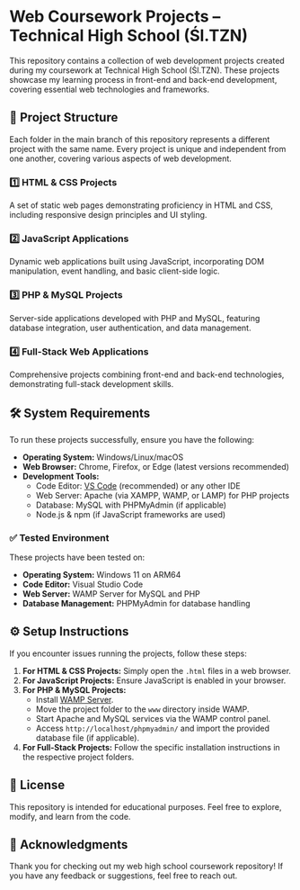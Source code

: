 # Web Coursework Projects – Technical High School (Śl.TZN)

This repository contains a collection of web development projects created during my coursework at Technical High School (Śl.TZN). These projects showcase my learning process in front-end and back-end development, covering essential web technologies and frameworks.

## 📂 Project Structure

Each folder in the main branch of this repository represents a different project with the same name. Every project is unique and independent from one another, covering various aspects of web development.

### 1️⃣ HTML & CSS Projects

A set of static web pages demonstrating proficiency in HTML and CSS, including responsive design principles and UI styling.

### 2️⃣ JavaScript Applications

Dynamic web applications built using JavaScript, incorporating DOM manipulation, event handling, and basic client-side logic.

### 3️⃣ PHP & MySQL Projects

Server-side applications developed with PHP and MySQL, featuring database integration, user authentication, and data management.

### 4️⃣ Full-Stack Web Applications

Comprehensive projects combining front-end and back-end technologies, demonstrating full-stack development skills.

## 🛠 System Requirements

To run these projects successfully, ensure you have the following:

- **Operating System:** Windows/Linux/macOS
- **Web Browser:** Chrome, Firefox, or Edge (latest versions recommended)
- **Development Tools:**
  - Code Editor: [VS Code](https://code.visualstudio.com/) (recommended) or any other IDE
  - Web Server: Apache (via XAMPP, WAMP, or LAMP) for PHP projects
  - Database: MySQL with PHPMyAdmin (if applicable)
  - Node.js & npm (if JavaScript frameworks are used)

### ✅ Tested Environment

These projects have been tested on:

- **Operating System:** Windows 11 on ARM64
- **Code Editor:** Visual Studio Code
- **Web Server:** WAMP Server for MySQL and PHP
- **Database Management:** PHPMyAdmin for database handling

## ⚙️ Setup Instructions

If you encounter issues running the projects, follow these steps:

1. **For HTML & CSS Projects:** Simply open the `.html` files in a web browser.
2. **For JavaScript Projects:** Ensure JavaScript is enabled in your browser.
3. **For PHP & MySQL Projects:**
   - Install [WAMP Server](https://www.wampserver.com/en/).
   - Move the project folder to the `www` directory inside WAMP.
   - Start Apache and MySQL services via the WAMP control panel.
   - Access `http://localhost/phpmyadmin/` and import the provided database file (if applicable).
4. **For Full-Stack Projects:** Follow the specific installation instructions in the respective project folders.

## 📜 License

This repository is intended for educational purposes. Feel free to explore, modify, and learn from the code.

## 🙏 Acknowledgments

Thank you for checking out my web high school coursework repository! If you have any feedback or suggestions, feel free to reach out.
